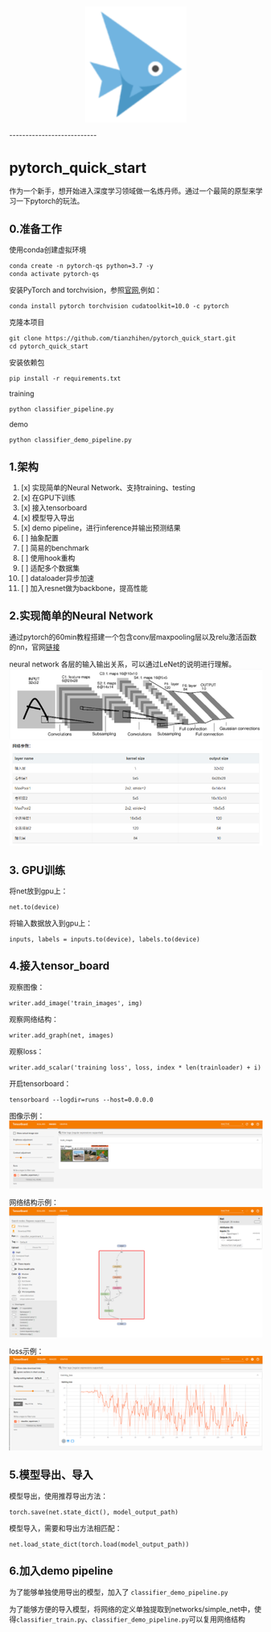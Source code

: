 <p align="center"><img width="40%" src="doc/logo.png" /></p>
---------------------------

# pytorch_quick_start
作为一个新手，想开始进入深度学习领域做一名炼丹师。通过一个最简的原型来学习一下pytorch的玩法。

## 0.准备工作
使用conda创建虚拟环境
```
conda create -n pytorch-qs python=3.7 -y
conda activate pytorch-qs
```

安装PyTorch and torchvision，参照[官网](https://pytorch.org/),例如：
```
conda install pytorch torchvision cudatoolkit=10.0 -c pytorch
```

克隆本项目
```
git clone https://github.com/tianzhihen/pytorch_quick_start.git
cd pytorch_quick_start
```

安装依赖包
```
pip install -r requirements.txt
```

training
```
python classifier_pipeline.py
```

demo
```
python classifier_demo_pipeline.py
```

## 1.架构

1. [x] 实现简单的Neural Network、支持training、testing
1. [x] 在GPU下训练
1. [x] 接入tensorboard
1. [x] 模型导入导出
1. [x] demo pipeline，进行inference并输出预测结果
1. [ ] 抽象配置
1. [ ] 简易的benchmark
1. [ ] 使用hook重构
1. [ ] 适配多个数据集
1. [ ] dataloader异步加速
1. [ ] 加入resnet做为backbone，提高性能

## 2.实现简单的Neural Network
通过pytorch的60min教程搭建一个包含conv层maxpooling层以及relu激活函数的nn，官网[链接](https://pytorch.org/tutorials/beginner/blitz/neural_networks_tutorial.html#sphx-glr-beginner-blitz-neural-networks-tutorial-py)

neural network 各层的输入输出关系，可以通过LeNet的说明进行理解。
![](doc/LeNet.png)
![](doc/LeNet_info.png)

## 3. GPU训练
将net放到gpu上：
```
net.to(device)
```
将输入数据放入到gpu上：
```
inputs, labels = inputs.to(device), labels.to(device)
```


## 4.接入tensor_board
观察图像：
```
writer.add_image('train_images', img)
```
观察网络结构：
```
writer.add_graph(net, images)
```

观察loss：
```
writer.add_scalar('training loss', loss, index * len(trainloader) + i)
```

开启tensorboard：
```
tensorboard --logdir=runs --host=0.0.0.0
```

图像示例：
![](doc/tensorboard_image.png)

网络结构示例：
![](doc/tensorboard_graph.png)

loss示例：
![](doc/tensorboard_loss.png)

## 5.模型导出、导入
模型导出，使用推荐导出方法：
```
torch.save(net.state_dict(), model_output_path)
```
模型导入，需要和导出方法相匹配：
```
net.load_state_dict(torch.load(model_output_path))
```

## 6.加入demo pipeline
为了能够单独使用导出的模型，加入了 `classifier_demo_pipeline.py`

为了能够方便的导入模型，将网络的定义单独提取到networks/simple_net中，使得`classifier_train.py`、`classifier_demo_pipeline.py`可以复用网络结构

 